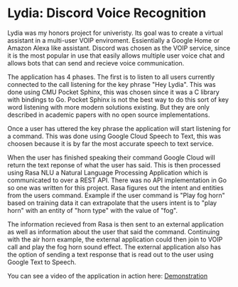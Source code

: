 # Lydia: Discord Voice Recognition
Lydia was my honors project for univeristy. Its goal was to create a virtual assistant in a multi-user VOIP enviroment. Essientially a Google Home or Amazon Alexa like assistant. Discord was chosen as the VOIP service, since it is the most popular in use that easily allows multiple user voice chat and allows bots that can send and recieve voice communication.

The application has 4 phases. The first is to listen to all users currently connected to the call listening for the key phrase "Hey Lydia". This was done using CMU Pocket Sphinx, this was chosen since it was a C library with bindings to Go. Pocket Sphinx is not the best way to do this sort of key word listening with more modern solutions existing. But they are only described in academic papers with no open source implementations.

Once a user has uttered the key phrase the application will start listening for a command. This was done using Google Cloud Speech to Text, this was choosen because it is by far the most accurate speech to text service.

When the user has finished speaking their command Google Cloud will return the text reponse of what the user has said. This is then processed using Rasa NLU a Natural Language Processing Application which is communicated to over a REST API. There was no API implementation in Go so one was written for this project. Rasa figures out the intent and entities from the users command. Example if the user command is "Play fog horn" based on training data it can extrapolate that the users intent is to "play horn" with an entity of "horn type" with the value of "fog".

The information recieved from Rasa is then sent to an external application as well as information about the user that said the command. Continuing with the air horn example, the external application could then join to VOIP call and play the fog horn sound effect. The external application also has the option of sending a text response that is read out to the user using Google Text to Speech.
 
You can see a video of the application in action here: [Demonstration](https://drive.google.com/file/d/1g9Te5Zy4T8kyLmBo7SqsZ16jNvo0INzd/view?usp=sharing)
 
